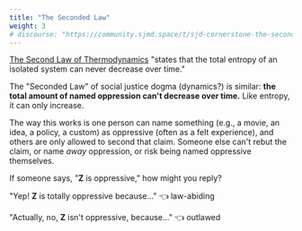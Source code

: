 ```yaml
---
title: "The Seconded Law"
weight: 3
# discourse: "https://community.sjmd.space/t/sjd-cornerstone-the-seconded-law"
---
```


[The Second Law of Thermodynamics](https://en.wikipedia.org/wiki/Second_law_of_thermodynamics) "states that the total entropy of an isolated system can never decrease over time."

The "Seconded Law" of social justice dogma (dynamics?) is similar: **the total amount of named oppression can't decrease over time.** Like entropy, it can only increase.

The way this works is one person can name something (e.g., a movie, an idea, a policy, a custom) as oppressive (often as a felt experience), and others are only allowed to second that claim. Someone else can't rebut the claim, or name _away_ oppression, or risk being named oppressive themselves.

If someone says, "**Z** is oppressive," how might you reply?

"Yep! **Z** is totally oppressive because..." 👈 law-abiding

"Actually, no, **Z** isn't oppressive, because..." 👈 outlawed